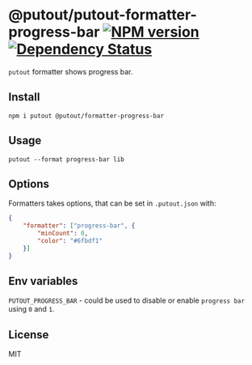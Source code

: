 # @putout/putout-formatter-progress-bar [![NPM version][NPMIMGURL]][NPMURL] [![Dependency Status][DependencyStatusIMGURL]][DependencyStatusURL]

[NPMIMGURL]:                https://img.shields.io/npm/v/@putout/formatter-progress-bar.svg?style=flat&longCache=true
[NPMURL]:                   https://npmjs.org/package/@putout/formatter-progress-bar "npm"

[DependencyStatusURL]:      https://david-dm.org/coderaiser/putout?path=packages/formatter-progress-bar
[DependencyStatusIMGURL]:   https://david-dm.org/coderaiser/putout.svg?path=packages/formatter-progress-bar

`putout` formatter shows progress bar.

## Install

```
npm i putout @putout/formatter-progress-bar
```

## Usage

```
putout --format progress-bar lib
```

## Options

Formatters takes options, that can be set in `.putout.json` with:

```json
{
    "formatter": ["progress-bar", {
        "minCount": 0,
        "color": "#6fbdf1"
    }]
}
```

## Env variables

`PUTOUT_PROGRESS_BAR` - could be used to disable or enable `progress bar` using `0` and `1`.

## License

MIT


